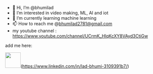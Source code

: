 - 👋 Hi, I’m @bhumilad
- 👀 I’m interested in video making, ML, AI and iot 
- 🌱 I’m currently learning machine learning
- 📫 How to reach me @bhumilad2781@gmail.com
- my youtube channel : https://www.youtube.com/channel/UCrmK_HlqKcXY8VAyd3CtiGw

<!---
bhumilad/bhumilad is a ✨ special ✨ repository because its `README.md` (this file) appears on your GitHub profile.
You can click the Preview link to take a look at your changes.
--->

add me here:

<img src='https://www.thefloodgate.co.uk/digit/wp-content/uploads/2021/05/linkedin-logo.png' width="50" height="50" />(https://www.linkedin.com/in/lad-bhumi-3109391b7/)
